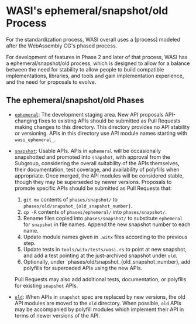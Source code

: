 # WASI's ephemeral/snapshot/old Process

For the standardization process, WASI overall uses a [process]
modeled after the WebAssembly CG's phased process.

For development of features in Phase 2 and later of that process, WASI
has a ephemeral/snapshot/old process, which is designed to allow
for a balance between the need for stability to allow people to build
compatible implementations, libraries, and tools and gain implementation
experience, and the need for proposals to evolve.

[phases process]: https://github.com/WebAssembly/WASI/blob/master/phases/README.md

## The ephemeral/snapshot/old Phases

- [`ephemeral`](ephemeral): The development staging area. New API
  proposals API-changing fixes to existing APIs should be submitted
  as Pull Requests making changes to this directory. This directory
  provides no API stability or versioning. APIs in this directory use
  API module names starting with `wasi_ephemeral_`.

- [`snapshot`](snapshot): Usable APIs. APIs in `ephemeral` will be
  occasionally snapshotted and promoted into `snapshot`, with approval
  from the Subgroup, considering the overall suitability of the APIs
  themselves, their documentation, test coverage, and availability of
  polyfills when appropriate. Once merged, the API modules will be
  considered stable, though they may be superseded by newer versions.
  Proposals to promote specific APIs should be submitted as Pull Requests
  that:
    1. `git mv` contents of `phases/snapshot/` to
       `phases/old/snapshot_{old_snapshot_number}`.
    2. `cp -R` contents of `phases/ephemeral/` into `phases/snapshot/`.
    3. Rename files copied into `phases/snapshot/` to substitute `ephemeral`
       for `snapshot` in file names. Append the new snapshot number to each
         name.
    4. Update module names given in `.witx` files according to the previous
       step.
    5. Update tests in `tools/witx/tests/wasi.rs` to point at new snapshot, and
       add a test pointing at the just-archived snapshot under `old`.
    6. Optionally, under `phases/old/snapshot_{old_snapshot_number}, add
       polyfills for superceded APIs using the new APIs.


  Pull Requests may also add additional tests, documentation, or
  polyfills for existing `snapshot` APIs.

- [`old`](old): When APIs in `snapshot` spec are replaced by new
  versions, the old API modules are moved to the `old` directory. When
  possible, `old` APIs may be accompanied by polyfill modules which
  implement their API in terms of newer versions of the API.
